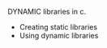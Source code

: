 DYNAMIC libraries in c.

<ul>
    <li>Creating static libraries</li>
    <li>Using dynamic libraries</li>
</ul>
